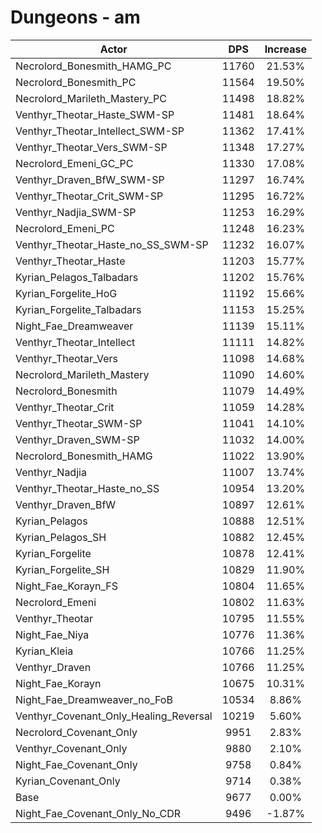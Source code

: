 # Dungeons - am
| Actor | DPS | Increase |
|---|:---:|:---:|
|Necrolord_Bonesmith_HAMG_PC|11760|21.53%|
|Necrolord_Bonesmith_PC|11564|19.50%|
|Necrolord_Marileth_Mastery_PC|11498|18.82%|
|Venthyr_Theotar_Haste_SWM-SP|11481|18.64%|
|Venthyr_Theotar_Intellect_SWM-SP|11362|17.41%|
|Venthyr_Theotar_Vers_SWM-SP|11348|17.27%|
|Necrolord_Emeni_GC_PC|11330|17.08%|
|Venthyr_Draven_BfW_SWM-SP|11297|16.74%|
|Venthyr_Theotar_Crit_SWM-SP|11295|16.72%|
|Venthyr_Nadjia_SWM-SP|11253|16.29%|
|Necrolord_Emeni_PC|11248|16.23%|
|Venthyr_Theotar_Haste_no_SS_SWM-SP|11232|16.07%|
|Venthyr_Theotar_Haste|11203|15.77%|
|Kyrian_Pelagos_Talbadars|11202|15.76%|
|Kyrian_Forgelite_HoG|11192|15.66%|
|Kyrian_Forgelite_Talbadars|11153|15.25%|
|Night_Fae_Dreamweaver|11139|15.11%|
|Venthyr_Theotar_Intellect|11111|14.82%|
|Venthyr_Theotar_Vers|11098|14.68%|
|Necrolord_Marileth_Mastery|11090|14.60%|
|Necrolord_Bonesmith|11079|14.49%|
|Venthyr_Theotar_Crit|11059|14.28%|
|Venthyr_Theotar_SWM-SP|11041|14.10%|
|Venthyr_Draven_SWM-SP|11032|14.00%|
|Necrolord_Bonesmith_HAMG|11022|13.90%|
|Venthyr_Nadjia|11007|13.74%|
|Venthyr_Theotar_Haste_no_SS|10954|13.20%|
|Venthyr_Draven_BfW|10897|12.61%|
|Kyrian_Pelagos|10888|12.51%|
|Kyrian_Pelagos_SH|10882|12.45%|
|Kyrian_Forgelite|10878|12.41%|
|Kyrian_Forgelite_SH|10829|11.90%|
|Night_Fae_Korayn_FS|10804|11.65%|
|Necrolord_Emeni|10802|11.63%|
|Venthyr_Theotar|10795|11.55%|
|Night_Fae_Niya|10776|11.36%|
|Kyrian_Kleia|10766|11.25%|
|Venthyr_Draven|10766|11.25%|
|Night_Fae_Korayn|10675|10.31%|
|Night_Fae_Dreamweaver_no_FoB|10534|8.86%|
|Venthyr_Covenant_Only_Healing_Reversal|10219|5.60%|
|Necrolord_Covenant_Only|9951|2.83%|
|Venthyr_Covenant_Only|9880|2.10%|
|Night_Fae_Covenant_Only|9758|0.84%|
|Kyrian_Covenant_Only|9714|0.38%|
|Base|9677|0.00%|
|Night_Fae_Covenant_Only_No_CDR|9496|-1.87%|
